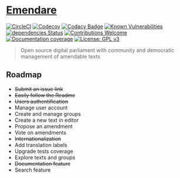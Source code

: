 # [Emendare](https://github.com/JimmyLeray/Emendare)

[![CircleCI](https://circleci.com/gh/JimmyLeray/Emendare.svg?style=svg)](https://circleci.com/gh/JimmyLeray/Emendare)
[![Codecov](https://codecov.io/gh/JimmyLeray/Emendare/branch/master/graph/badge.svg)](https://codecov.io/gh/JimmyLeray/Emendare)
[![Codacy Badge](https://api.codacy.com/project/badge/Grade/0a1f29651edb493ba197fd794d4bc5d4)](https://www.codacy.com/app/jimmy.leray/Emendare?utm_source=github.com&utm_medium=referral&utm_content=JimmyLeray/Emendare&utm_campaign=Badge_Grade)
[![Known Vulnerabilities](https://snyk.io/test/github/JimmyLeray/Emendare/badge.svg?targetFile=front%2Fpackage.json)](https://snyk.io/test/github/JimmyLeray/Emendare?targetFile=front%2Fpackage.json)
[![dependencies Status](https://david-dm.org/JimmyLeray/Emendare/status.svg?path=front)](https://david-dm.org/JimmyLeray/Emendare?path=front)
[![Contributions Welcome](https://img.shields.io/badge/contributions-welcome-brightgreen.svg?style=flat)](https://github.com/JimmyLeray/Emendare/issues)
[![Documentation coverage](https://emendare-documentation.cleverapps.io/images/coverage-badge.svg)](https://emendare-documentation.cleverapps.io/coverage.html)
[![License: GPL v3](https://img.shields.io/badge/License-GPL%20v3-blue.svg)](https://www.gnu.org/licenses/gpl-3.0)

> Open source digital parliament with community and democratic management of amendable texts

## Roadmap

- ~~Submit an issue link~~
- ~~Easily follow the Readme~~
- ~~Users authentification~~
- Manage user account
- Create and manage groups
- Create a new text in editor
- Propose an amendment
- Vote on amendments
- ~~Internationalization~~
- Add translation labels
- Upgrade tests coverage
- Explore texts and groups
- ~~Documentation feature~~
- Search feature
